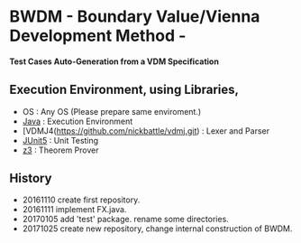 # BWDM - Boundary Value/Vienna Development Method -
#### Test Cases Auto-Generation from a VDM Specification



## Execution Environment, using Libraries,
* OS : Any OS (Please prepare same enviroment.)
* [Java](https://www.oracle.com/java/java9.html) : Execution Environment
* [VDMJ4(https://github.com/nickbattle/vdmj.git) : Lexer and Parser
* [JUnit5](https://github.com/junit-team/junit5) : Unit Testing
* [z3](https://github.com/Z3Prover/z3) : Theorem Prover

## History
* 20161110  create first repository.
* 20161111  implement FX.java. 
* 20170105  add 'test' package. rename some directories.
* 20171025  create new repository, change internal construction of BWDM.
